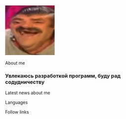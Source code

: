 ![Header](https://github.com/DmitryVasilev-nop/DmitryVasilev-nop/blob/main/assets/5892688.160.gif)

About me
### Увлекаюсь разработкой программ, буду рад содудничеству
Latest news about me

Languages

Follow links